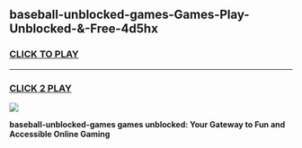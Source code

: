 
## baseball-unblocked-games-Games-Play-Unblocked-&-Free-4d5hx
<h3>
<a href="https://premium76.site?title=baseball-unblocked-games&ref=24A">CLICK TO PLAY</a></h3>
<hr>

<h3>
<a href="https://premium76.site?title=baseball-unblocked-games&ref=24A">CLICK 2 PLAY</a>
  
</h3>

<a href="https://premium76.site?title=baseball-unblocked-games&ref=24A"><img src="https://clearcache.store/games.png"></a>


**baseball-unblocked-games games unblocked: Your Gateway to Fun and Accessible Online Gaming**
